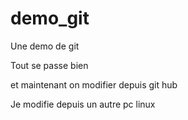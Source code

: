 # demo_git


Une demo de git 

Tout se passe bien 

et maintenant on modifier depuis git hub

Je modifie depuis un autre pc linux 
